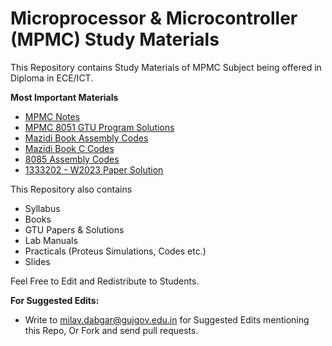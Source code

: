 # Microprocessor & Microcontroller (MPMC) Study Materials

This Repository contains Study Materials of MPMC Subject being offered in Diploma in ECE/ICT.

**Most Important Materials**

- [MPMC Notes](Notes/MPMC_Notes.md)
- [MPMC 8051 GTU Program Solutions](Notes/MPMC_GTU_Program_Solutions.md)
- [Mazidi Book Assembly Codes](Practicals/Mazidi_Book_Assembly_Codes.md)
- [Mazidi Book C Codes](Practicals/Mazidi_Book_C_Codes.md)
- [8085 Assembly Codes](Practicals/8085_Assembly_Codes.md)
- [1333202 - W2023 Paper Solution](Paper_Solutions/1333202-W2023.md)

This Repository also contains

- Syllabus
- Books
- GTU Papers & Solutions
- Lab Manuals
- Practicals (Proteus Simulations, Codes etc.)
- Slides

Feel Free to Edit and Redistribute to Students. 

**For Suggested Edits:**

- Write to milav.dabgar@gujgov.edu.in for Suggested Edits mentioning this Repo, Or Fork and send pull requests.
